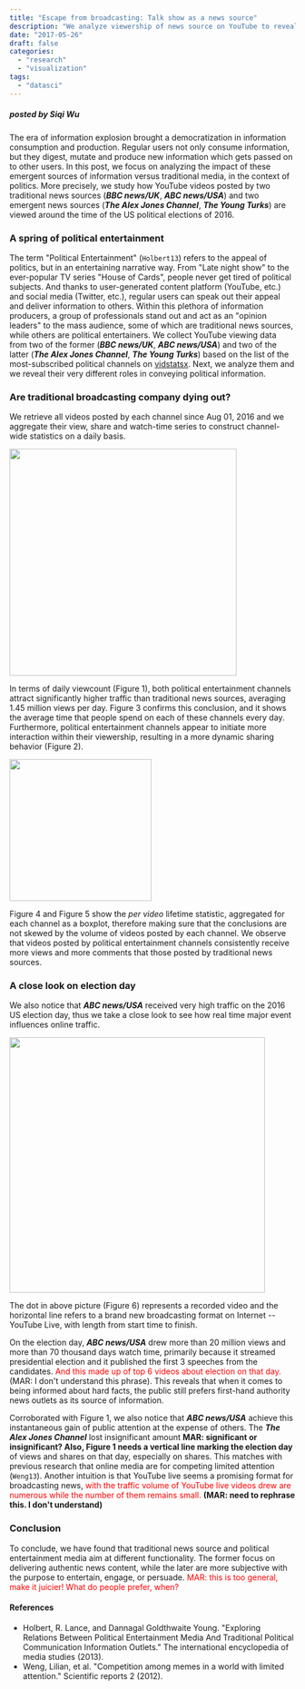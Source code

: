 ```yaml
---
title: "Escape from broadcasting: Talk show as a news source"
description: "We analyze viewership of news source on YouTube to reveal their different roles in information conveyance."
date: "2017-05-26"
draft: false
categories:
  - "research"
  - "visualization"
tags:
  - "datasci"
---
```


##### posted by _Siqi Wu_<br />

The era of information explosion brought a democratization in information consumption and production.
Regular users not only consume information, but they digest, mutate and produce new information which gets passed on to other users.
In this post, we focus on analyzing the impact of these emergent sources of information versus traditional media, in the context of politics.
More precisely, we study how YouTube videos posted by two traditional news sources (**_BBC news/UK_**, **_ABC news/USA_**) and two emergent news sources (**_The Alex Jones Channel_**, **_The Young Turks_**) are viewed around the time of the US political elections of 2016.

<!--In the era of information explosion, we are witnessing tremendous amounts of information being generated every day.
The format in which this information is presented ranges from text to audio, image and ultimately, video.
Correspondingly, platforms for hosting and spreading information have been created greatly, such as Spotify, Flickr, YouTube, etc.
where people get their info, and if home-generated content gains weight compared to traditional media in people choice making process.
In this post, we focus on analyzing the impact of recent emerging news talk show on people's viewing behavior on YouTube.-->

<!--more-->

### A spring of political entertainment

The term "Political Entertainment" (`Holbert13`) refers to the appeal of politics, but in an entertaining narrative way.
From "Late night show" to the ever-popular TV series "House of Cards", people never get tired of political subjects.
And thanks to user-generated content platform (YouTube, etc.) and social media (Twitter, etc.), regular users can speak out their appeal and deliver information to others.
Within this plethora of information producers, a group of professionals stand out and act as an "opinion leaders" to the mass audience, some of which are traditional news sources, while others are political entertainers.
We collect YouTube viewing data from two of the former (**_BBC news/UK_**, **_ABC news/USA_**) and two of the latter (**_The Alex Jones Channel_**, **_The Young Turks_**) based on the list of the most-subscribed political channels on [vidstatsx](https://vidstatsx.com/youtube-top-100-most-subscribed-news-politics-channels).
Next, we analyze them and we reveal their very different roles in conveying political information.

### Are traditional broadcasting company dying out?

We retrieve all videos posted by each channel since Aug 01, 2016 and we aggregate their view, share and watch-time series to construct channel-wide statistics on a daily basis.

<img src="/img/youtube_news/news_channel_daily.png" height=400>

In terms of daily viewcount (Figure 1), both political entertainment channels attract significantly higher traffic than traditional news sources, averaging 1.45 million views per day.
Figure 3 confirms this conclusion, and it shows the average time that people spend on each of these channels every day.
Furthermore, political entertainment channels appear to initiate more interaction within their viewership, resulting in a more dynamic sharing behavior (Figure 2).

<img src="/img/youtube_news/news_per_video_stats.png" height=250>

Figure 4 and Figure 5 show the _per video_ lifetime statistic, aggregated for each channel as a boxplot, therefore making sure that the conclusions are not skewed by the volume of videos posted by each channel.
We observe that videos posted by political entertainment channels consistently receive more views and more comments that those posted by traditional news sources.
<!--This rules out the possibility that political entertainment channels win by massive uploading.-->

### A close look on election day

We also notice that **_ABC news/USA_** received very high traffic on the 2016 US election day, thus we take a close look to see how real time major event influences online traffic.

<img src="/img/youtube_news/news_election_day.png" height=450>

The dot in above picture (Figure 6) represents a recorded video and the horizontal line refers to a brand new broadcasting format on Internet -- YouTube Live, with length from start time to finish.

On the election day, **_ABC news/USA_** drew more than 20 million views and more than 70 thousand days watch time, primarily because it streamed presidential election and it published the first 3 speeches from the candidates.
<span style="color:red">And this made up of top 6 videos about election on that day.</span> (MAR: I don't understand this phrase).
This reveals that when it comes to being informed about hard facts, the public still prefers first-hand authority news outlets as its source of information.

Corroborated with Figure 1, we also notice that **_ABC news/USA_** achieve this instantaneous gain of public attention at the expense of others.
The **_The Alex Jones Channel_** lost insignificant amount **MAR: significant or insignificant? Also, Figure 1 needs a vertical line marking the election day** of views and shares on that day, especially on shares.
This matches with previous research that online media are for competing limited attention (`Weng13`).
Another intuition is that YouTube live seems a promising format for broadcasting news, <span style="color:red">with the traffic volume of YouTube live videos drew are numerous while the number of them remains small.</span> **(MAR: need to rephrase this. I don't understand)**

### Conclusion

To conclude, we have found that traditional news source and political entertainment media aim at different functionality.
The former focus on delivering authentic news content, while the later are more subjective with the purpose to entertain, engage, or persuade.
<span style="color:red">MAR: this is too general, make it juicier! What do people prefer, when?</span>

#### References

* Holbert, R. Lance, and Dannagal Goldthwaite Young. "Exploring Relations Between Political Entertainment Media And Traditional Political Communication Information Outlets." The international encyclopedia of media studies (2013).
* Weng, Lilian, et al. "Competition among memes in a world with limited attention." Scientific reports 2 (2012).
